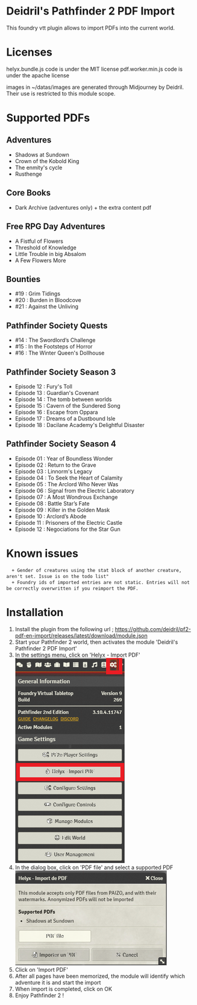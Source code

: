 # Deidril's Pathfinder 2 PDF Import
This foundry vtt plugin allows to import PDFs into the current world. 

# Licenses
helyx.bundle.js code is under the MIT license
pdf.worker.min.js code is under the apache license

images in ~/datas/images are generated through Midjourney by Deidril. Their use is restricted to this module scope.


# Supported PDFs 

## Adventures
- Shadows at Sundown
- Crown of the Kobold King
- The enmity's cycle
- Rusthenge

## Core Books
- Dark Archive (adventures only) + the extra content pdf

## Free RPG Day Adventures
- A Fistful of Flowers
- Threshold of Knowledge
- Little Trouble in big Absalom
- A Few Flowers More

## Bounties
- #19 : Grim Tidings
- #20 : Burden in Bloodcove
- #21 : Against the Unliving

## Pathfinder Society Quests
- #14 : The Swordlord’s Challenge
- #15 : In the Footsteps of Horror
- #16 : The Winter Queen's Dollhouse

## Pathfinder Society Season 3
- Episode 12 : Fury's Toll
- Episode 13 : Guardian's Covenant
- Episode 14 : The tomb between worlds
- Episode 15 : Cavern of the Sundered Song
- Episode 16 : Escape from Oppara
- Episode 17 : Dreams of a Dustbound Isle
- Episode 18 : Dacilane Academy's Delightful Disaster

## Pathfinder Society Season 4
- Episode 01 : Year of Boundless Wonder
- Episode 02 : Return to the Grave
- Episode 03 : Linnorm's Legacy
- Episode 04 : To Seek the Heart of Calamity
- Episode 05 : The Arclord Who Never Was
- Episode 06 : Signal from the Electric Laboratory
- Episode 07 : A Most Wondrous Exchange
- Episode 08 : Battle Star’s Fate
- Episode 09 : Killer in the Golden Mask
- Episode 10 : Arclord’s Abode
- Episode 11 : Prisoners of the Electric Castle
- Episode 12 : Negociations for the Star Gun

# Known issues

      + Gender of creatures using the stat block of another creature, aren't set. Issue is on the todo list"
      + Foundry ids of imported entries are not static. Entries will not be correctly overwritten if you reimport the PDF.

# Installation
1. Install the plugin from the following url ; https://github.com/deidril/pf2-pdf-en-import/releases/latest/download/module.json
2. Start your Pathfinder 2 world, then activates the module 'Deidril's Pathfinder 2 PDF Import'
3. In the settings menu, click on 'Helyx - Import PDF'
![Settings](/img/click_helyx.png)
4. In the dialog box, click on 'PDF file' and select a supported PDF
![Dialog](/img/dialog.png)
5. Click on 'Import PDF' 
6. After all pages have been memorized, the module will identify which adventure it is and start the import
7. When import is completed, click on OK
8. Enjoy Pathfinder 2 !


